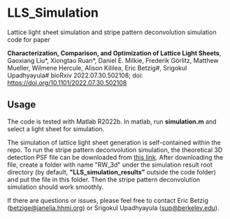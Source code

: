 # LLS_Simulation
Lattice light sheet simulation and stripe pattern deconvolution simulation code for paper

**Characterization, Comparison, and Optimization of Lattice Light Sheets**, Gaoxiang Liu*, Xiongtao Ruan*, Daniel E. Milkie, Frederik Görlitz, Matthew Mueller, Wilmene Hercule, Alison Kililea, Eric Betzig#, Srigokul Upadhyayula# bioRxiv 2022.07.30.502108; doi: https://doi.org/10.1101/2022.07.30.502108

## Usage
The code is tested with Matlab R2022b. In matlab, run **simulation.m** and select a light sheet for simulation. 

The simulation of lattice light sheet generation is self-contained within the repo. To run the stripe pattern deconvolution simulation, the theoretical 3D detection PSF file can be downloaded from [this link](https://www.dropbox.com/s/a5gaz1tdj7g6ozm/Det_PSF_OTF_3D_510_NA1p0_px_38p346nm_RichardsWolf.mat?dl=0). After downloading the file, create a folder with name "RW_3d" under the simulation result root directory (by default, **"LLS_simulation_results"** outside the code folder) and put the file in this folder. Then the stripe pattern deconvolution simulation should work smoothly. 

If there are questions or issues, please feel free to contact Eric Betzig (betzige@janelia.hhmi.org) or Srigokul Upadhyayula (sup@berkeley.edu). 
